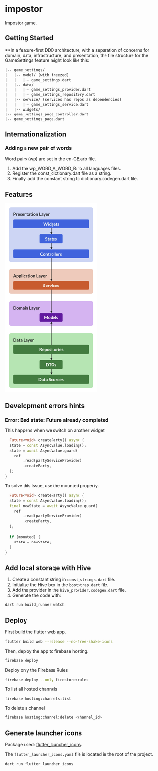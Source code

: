 # impostor

Impostor game.

## Getting Started

**In a feature-first DDD architecture, with a separation of concerns for domain,
data, infrastructure, and presentation,
the file structure for the GameSettings feature might look like this:

```text
|-- game_settings/
|   |-- model/ (with freezed)
|   |   |-- game_settings.dart
|   |-- data/
|   |   |-- game_settings_provider.dart
|   |   |-- game_settings_repository.dart
|   |-- service/ (services has repos as dependencies)
|   |   |-- game_settings_service.dart
|   |-- widgets/
|-- game_settings_page_controller.dart
|-- game_settings_page.dart
```

## Internationalization

### Adding a new pair of words

Word pairs (wp) are set in the en-GB.arb file.

1. Add the wp_WORD_A_WORD_B: to all languages files.
2. Register the const_dictionary.dart file as a string.
3. Finally, add the constant string to dictionary.codegen.dart file.

## Features

<img alt="DDD repo" src="assets/images/ddd.png"/>

## Development errors hints

### Error: Bad state: Future already completed

This happens when we switch on another widget.

```dart
  Future<void> createParty() async {
  state = const AsyncValue.loading();
  state = await AsyncValue.guard(
    ref
        .read(partyServiceProvider)
        .createParty,
  );
}
```

To solve this issue, use the mounted property.

```dart
  Future<void> createParty() async {
  state = const AsyncValue.loading();
  final newState = await AsyncValue.guard(
    ref
        .read(partyServiceProvider)
        .createParty,
  );

  if (mounted) {
    state = newState;
  }
}
```

## Add local storage with Hive

1. Create a constant string in `const_strings.dart` file.
2. Initialize the Hive box in the `bootstrap.dart` file.
3. Add the provider in the `hive_provider.codegen.dart` file.
4. Generate the code with:

```bash
dart run build_runner watch
```

## Deploy

First build the flutter web app.

```bash
flutter build web --release --no-tree-shake-icons
```

Then, deploy the app to firebase hosting.

```bash
firebase deploy
```

Deploy only the Firebase Rules

```bash
firebase deploy --only firestore:rules
```

To list all hosted channels

```bash
firebase hosting:channels:list
```

To delete a channel

```bash
firebase hosting:channel:delete <channel_id>
```

## Generate launcher icons

Package
used: [flutter_launcher_icons](https://pub.dev/packages/flutter_launcher_icons).

The `flutter_launcher_icons.yaml` file is located in the root of the project.

```bash
dart run flutter_launcher_icons 
```
